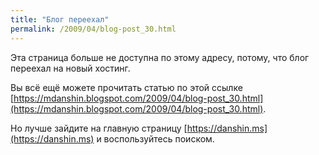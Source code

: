 ```yaml
---
title: "Блог переехал"
permalink: /2009/04/blog-post_30.html
---
```

Эта страница больше не доступна по этому адресу, потому, что блог переехал на новый хостинг.

Вы всё ещё можете прочитать статью по этой ссылке [https://mdanshin.blogspot.com/2009/04/blog-post_30.html](https://mdanshin.blogspot.com/2009/04/blog-post_30.html).

Но лучше зайдите на главную страницу [https://danshin.ms](https://danshin.ms) и воспользуйтесь поиском.